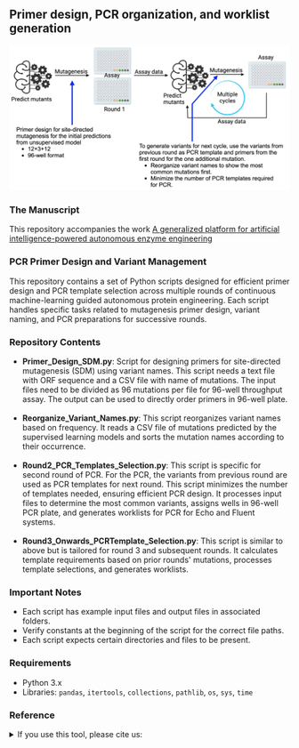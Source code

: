 ## Primer design, PCR organization, and worklist generation
![Summary]( Figures/Schema.png)

### The Manuscript
This repository accompanies the work [A generalized platform for artificial intelligence-powered autonomous enzyme engineering
](https://www.nature.com/articles/s41467-025-61209-y)

###  PCR Primer Design and Variant Management
This repository contains a set of Python scripts designed for efficient primer design and PCR template selection across multiple rounds of continuous machine-learning guided autonomous protein engineering. Each script handles specific tasks related to mutagenesis primer design, variant naming, and PCR preparations for successive rounds.

### Repository Contents
- **Primer_Design_SDM.py**: Script for designing primers for site-directed mutagenesis (SDM) using variant names. This script needs a text file with ORF sequence and a CSV file with name of mutations. The input files need to be divided as 96 mutations per file for 96-well throughput assay. The output can be used to directly order primers in 96-well plate. <br><br>
- **Reorganize_Variant_Names.py**: This script reorganizes variant names based on frequency. It reads a CSV file of mutations predicted by the supervised learning models and sorts the mutation names according to their occurrence. <br><br>
- **Round2_PCR_Templates_Selection.py**: This script is specific for second round of PCR. For the PCR, the variants from previous round are used as PCR templates for next round. This script minimizes the number of templates needed, ensuring efficient PCR design. It processes input files to determine the most common variants, assigns wells in 96-well PCR plate, and generates worklists for PCR for Echo and Fluent systems. <br><br>
- **Round3_Onwards_PCRTemplate_Selection.py**: This script is similar to above but is tailored for round 3 and subsequent rounds. It calculates template requirements based on prior rounds' mutations, processes template selections, and generates worklists. 

###  Important Notes
- Each script has example input files and output files in associated folders. 
- Verify constants at the beginning of the script for the correct file paths.
- Each script expects certain directories and files to be present.

###  Requirements
- Python 3.x
- Libraries: `pandas`, `itertools`, `collections`, `pathlib`, `os`, `sys`, `time`

### Reference
<details>
<summary>If you use this tool, please cite us:</summary>

```bibtex
Singh, Nilmani, et al. " A Generalized Platform for Artificial Intelligence-powered Autonomous Protein Engineering." bioRxiv (2025): 2025-02.
```
</details>
